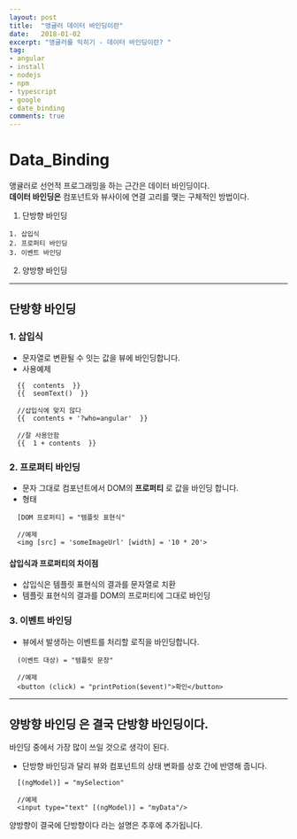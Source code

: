 ```yaml
---
layout: post
title:  "앵귤러 데이터 바인딩이란"
date:   2018-01-02
excerpt: "앵귤러를 익히기 - 데이터 바인딩이란? "
tag:
- angular
- install
- nodejs
- npm
- typescript
- google
- date_binding
comments: true
---
```

Data_Binding
===

앵귤러로 선언적 프로그래밍을 하는 근간은 데이터 바인딩이다.<br>
**데이터 바인딩은** 컴포넌트와 뷰사이에 연결 고리를 맺는 구체적인 방법이다.

  1. 단방향 바인딩

    1. 삽입식
    2. 프로퍼티 바인딩
    3. 이벤트 바인딩

  2. 양방향 바인딩

---

## 단방향 바인딩

### 1. 삽입식
 - 문자열로 변환될 수 잇는 값을 뷰에 바인딩합니다.
 - 사용예제

```
  {{  contents  }}
  {{  seomText()  }}

  //삽입식에 맞지 않다
  {{  contents + '?who=angular'  }}

  //잘 사용안함
  {{  1 + contents  }}
```


### 2. 프로퍼티 바인딩
 - 문자 그대로 컴포넌트에서 DOM의 **프로퍼티** 로 값을 바인딩 합니다.
 - 형태

```
  [DOM 프로퍼티] = "템플릿 표현식"

  //예제
  <img [src] = 'someImageUrl' [width] = '10 * 20'>
```

#### 삽입식과 프로퍼티의 차이점

  - 삽입식은 템플릿 표현식의 결과를 문자열로 치환
  - 템플릿 표현식의 결과를 DOM의 프로퍼티에 그대로 바인딩

### 3. 이벤트 바인딩
 - 뷰에서 발생하는 이벤트를
  처리할 로직을 바인딩합니다.

```
  (이벤트 대상) = "템플릿 문장"

  //예제
  <button (click) = "printPotion($event)">확인</button>
```

---

## **양방향 바인딩** 은 결국 단방향 바인딩이다.
바인딩 중에서 가장 많이 쓰일 것으로 생각이 된다.
  - 단방향 바인딩과 달리 뷰와 컴포넌트의 상태 변화를 상호 간에 반영해 줍니다.


```
  [(ngModel)] = "mySelection"

  //예제
  <input type="text" [(ngModel)] = "myData"/>
```

양방향이 결국에 단방향이다 라는 설명은 추후에 추가됩니다.
